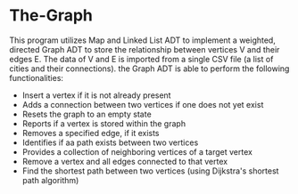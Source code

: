 # The-Graph

This program utilizes Map and Linked List ADT to implement a weighted, directed Graph ADT to store the relationship between vertices V and their edges E. The data of V and E is imported from a single CSV file (a list of cities and their connections). the Graph ADT is able to perform the following functionalities:

- Insert a vertex if it is not already present
- Adds a connection between two vertices if one does not yet exist
- Resets the graph to an empty state
- Reports if a vertex is stored within the graph
- Removes a specified edge, if it exists
- Identifies if aa path exists between two vertices
- Provides a collection of neighboring vertices of a target vertex
- Remove a vertex and all edges connected to that vertex
- Find the shortest path between two vertices (using Dijkstra's shortest path algorithm)
